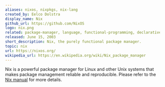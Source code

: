```yaml
---
aliases: nixos, nixpkgs, nix-lang
created_by: Eelco Dolstra
display_name: Nix
github_url: https://github.com/NixOS
logo: nix.png
related: package-manager, language, functional-programming, declarative-language
released: June 15, 2003
short_description: Nix, the purely functional package manager.
topic: nix
url: https://nixos.org/
wikipedia_url: https://en.wikipedia.org/wiki/Nix_package_manager
---
```

Nix is a powerful package manager for Linux and other Unix systems that makes package management reliable and reproducible. Please refer to the [Nix manual](https://nixos.org/nix/manual) for more details.
